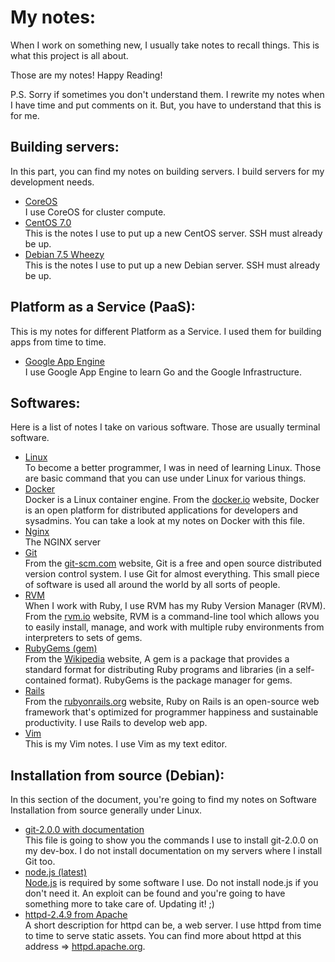 # My notes:
When I work on something new, I usually take notes to recall things.
This is what this project is all about.

Those are my notes! Happy Reading! 

P.S. Sorry if sometimes you don't understand them. I rewrite my notes when I have
time and put comments on it. But, you have to understand that this is for me.

## Building servers:
In this part, you can find my notes on building servers. I build servers
for my development needs.
* [CoreOS](server/coreos.md)  
  I use CoreOS for cluster compute.
* [CentOS 7.0](server/centos-7.0.md)  
  This is the notes I use to put up a new CentOS server. SSH must already be up.
* [Debian 7.5 Wheezy](server/debian-7.5.md)  
  This is the notes I use to put up a new Debian server. SSH must already be up.

## Platform as a Service (PaaS):  
This is my notes for different Platform as a Service. I used them for building apps
from time to time.
* [Google App Engine](platform/app-engine.md)  
  I use Google App Engine to learn Go and the Google Infrastructure. 
  

## Softwares:
Here is a list of notes I take on various software. Those are usually terminal
software.
* [Linux](software/linux.md)  
  To become a better programmer, I was in need of learning Linux. Those are basic
  command that you can use under Linux for various things.
* [Docker](software/docker.md)  
  Docker is a Linux container engine. From the [docker.io](http://docker.io) website, Docker is an open platform for distributed applications for developers and sysadmins. You can take a look at my notes on Docker with this file.
* [Nginx](software/nginx.md)  
  The NGINX server
* [Git](software/git.md)  
  From the [git-scm.com](http://git-scm.com) website, Git is a free and open source distributed version control system. I use Git for almost everything. This small piece of software is used all around the world by all sorts of people.
* [RVM](software/rvm.md)  
  When I work with Ruby, I use RVM has my Ruby Version Manager (RVM). From the [rvm.io](http://rvm.io) website, RVM is a command-line tool which allows you to easily install, manage, and work with multiple ruby environments from interpreters to sets of gems.
* [RubyGems (gem)](software/gem.md)  
  From the [Wikipedia](http://en.wikipedia.org/wiki/RubyGems) website, A gem is a package that provides a standard format for distributing Ruby programs and libraries (in a self-contained format). RubyGems is the package manager for gems.
* [Rails](software/rails.md)  
  From the [rubyonrails.org](http://rubyonrails.org) website, Ruby on Rails is an open-source web framework that's optimized for programmer happiness and sustainable productivity. I use Rails to develop web app.
* [Vim](software/vim.md)  
  This is my Vim notes. I use Vim as my text editor. 

## Installation from source (Debian):
In this section of the document, you're going to find my notes on Software Installation from source generally under Linux.
* [git-2.0.0 with documentation](installation/from_source/git-2.0.0_with_doc.md)  
  This file is going to show you the commands I use to install git-2.0.0 on my dev-box. I do not install documentation on my servers where I install Git too.
* [node.js (latest)](installation/from_source/node.js.md)  
  [Node.js](http://nodejs.org/) is required by some software I use. Do not install node.js if you don't need it. An exploit can be found and you're going to have something more to take care of. Updating it! ;)
* [httpd-2.4.9 from Apache](installation/from_source/apache2.4.md)  
  A short description for httpd can be, a web server. I use httpd from time to time to serve static assets. You can find more about httpd at this address => [httpd.apache.org](http://httpd.apache.org/).
